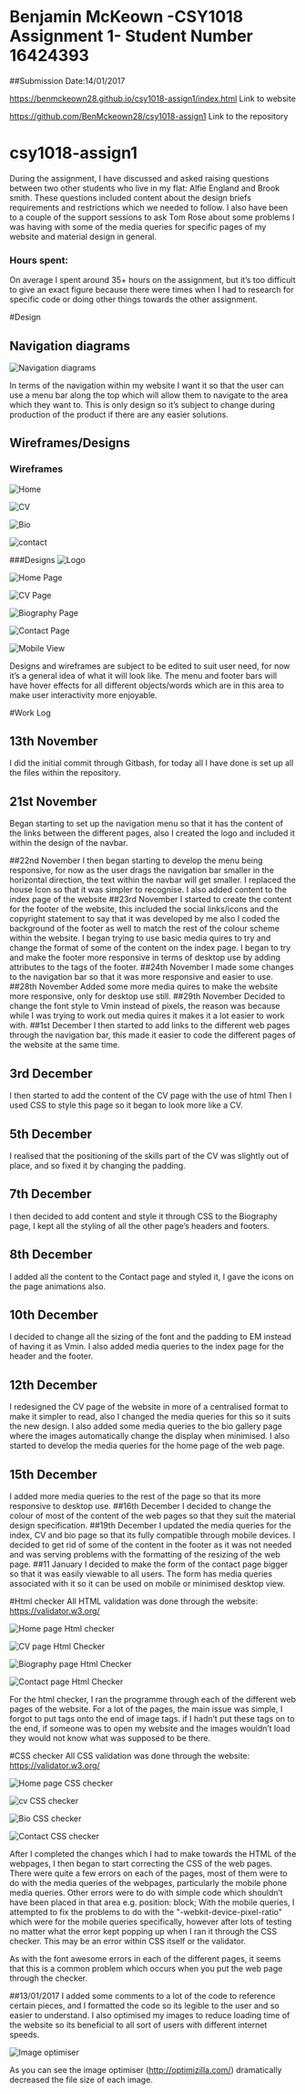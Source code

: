 # Benjamin McKeown -CSY1018 Assignment 1- Student Number 16424393
##Submission Date:14/01/2017

https://benmckeown28.github.io/csy1018-assign1/index.html Link to website

https://github.com/BenMckeown28/csy1018-assign1 Link to the repository

# csy1018-assign1
During the assignment, I have discussed and asked raising questions between two other students who live in my flat:
Alfie England and
Brook smith.
These questions included content about the design briefs requirements and restrictions which we needed to follow.
I also have been to a couple of the support sessions to ask Tom Rose about some problems I was having with some of the media queries for specific pages of my website and material design in general.

### Hours spent:
On average I spent around 35+ hours on the assignment, but it’s too difficult to give an exact figure because there were times when I had to research for specific code or doing other things towards the other assignment.

#Design

## Navigation diagrams
![Navigation diagrams](https://i.gyazo.com/b82e71152c8e337127bf6910899976b6.png)


In terms of the navigation within my website I want it so that the user can use a menu bar along the top which will allow them to navigate to the area which they want to.
This is only design so it’s subject to change during production of the product if there are any easier solutions.

## Wireframes/Designs
### Wireframes
![Home](https://i.gyazo.com/66a04c704b475d9761d6c2aff04777a1.png)

![CV](https://i.gyazo.com/cdf0785e529d2f12003a861bc407ba90.png)

![Bio](https://i.gyazo.com/ec138a1992fa22b0eb85817f70b47a35.png)

![contact](https://i.gyazo.com/9600876b4961792bcabd08d8a2486fe4.png)

###Designs
![Logo](https://i.gyazo.com/ece19aabd5135049092feebdda9ca8df.png)

![Home Page](https://i.gyazo.com/a6ddf44be367ac22cfa080de79ba6224.png)

![CV Page](https://i.gyazo.com/f7418d323f9e77586c2fbb5f780d263e.png)

![Biography Page](https://i.gyazo.com/373d2b85a7e37408a64564d92e75c1eb.png)

![Contact Page](https://i.gyazo.com/35db45b118923c2da0fab9b18b06c62e.png)

![Mobile View](https://i.gyazo.com/f7e07bbd6c3e9872cbe03e8c57a953d7.png)

Designs and wireframes are subject to be edited to suit user need, for now it’s a general idea of what it will look like. The menu and footer bars will have hover effects for all different objects/words which are in this area to
make user interactivity more enjoyable.

#Work Log

## 13th November
I did the initial commit through Gitbash, for today all I have done is set up all the files within the repository.

## 21st November

Began starting to set up the navigation menu so that it has the content of the links between the different pages, also I created the logo and included it within the design of the navbar.

##22nd November
I then began starting to develop the menu being responsive, for now as the user drags the navigation bar smaller in the horizontal direction, the text within the
navbar will get smaller.
 I replaced the house Icon so that it was simpler to recognise. I also added content to the index page of the website
##23rd November
 I started to create the content for the footer of the website, this included the social links/icons and the copyright statement to say that it was developed
by me also I coded the background of the footer as well to match the rest of the colour scheme within the website.
 I began trying to use basic media quires to try and change the format of some of the content on the index page.
I began to try and make the footer more responsive in terms of desktop use by adding attributes to the <a> tags of the footer.
##24th November
I made some changes to the navigation bar so that it was more responsive and easier to use.
##28th November
Added some more media quires to make the website more responsive, only for desktop use still.
##29th November
Decided to change the font style to Vmin instead of pixels, the reason was because while I was trying to work out media quires it makes it a lot easier to work with.
##1st December
I then started to add links to the different web pages through the navigation bar, this made it easier to code the different pages of the website at the same time.
## 3rd December
 I then started to add the content of the CV page with the use of html
Then I used CSS to style this page so it began to look more like a CV.
## 5th December
I realised that the positioning of the skills part of the CV was slightly out of place, and so fixed it by changing the padding.
## 7th December
I then decided to add content and style it through CSS to the Biography page, I kept all the styling of all the other page’s headers and footers.
## 8th December
I added all the content to the Contact page and styled it, I gave the icons on the page animations also.
## 10th December
I decided to change all the sizing of the font and the padding to EM instead of having it as Vmin. I also added media queries to the index page for the header and the footer.
## 12th December
I redesigned the CV page of the website in more of a centralised format to make it simpler to read, also I changed the media queries for this so it suits the new design. I also added some media queries to the bio gallery page where the images automatically change the display when minimised. I also started to develop the media queries for the home page of the web page.
## 15th December
I added more media queries to the rest of the page so that its more responsive to desktop use.
##16th December
I decided to change the colour of most of the content of the web pages so that they suit the material design specification.
##19th December
I updated the media queries for the index, CV and bio page so that its fully compatible through mobile devices. I decided to get rid of some of the content in the footer as it was not needed and was serving problems with the formatting of the resizing of the web page.
##11 January
I decided to make the form of the contact page bigger so that it was easily viewable to all users. The form has media queries associated with it so it can be used on mobile or minimised desktop view.


#Html checker
All HTML validation was done through the website: https://validator.w3.org/

![Home page Html checker](https://i.gyazo.com/f06fcd11d81ac98036127ce565e01548.png)

![CV page Html Checker](https://i.gyazo.com/32778649e7e103a4126b66ff178a576b.png)

![Biography page Html Checker](https://i.gyazo.com/ae099e87e05aba97478b78e39be04185.png)

![Contact page Html Checker](https://i.gyazo.com/38ddb3265a0704ac7239f7950bdacb12.png)

For the html checker, I ran the programme through each of the different web pages of the website. For a lot of the pages, the main issue was simple, I forgot to put <alt> tags onto the end of image tags. if I hadn’t put these tags on to the end, if someone was to open my website and the images wouldn’t load they would not know what was supposed to be there.

#CSS checker
All CSS validation was done through the website: https://validator.w3.org/

![Home page CSS checker](https://i.gyazo.com/2cd978b0ea1d9c3da50893a70bfcdd76.png)

![cv CSS checker](https://i.gyazo.com/c20b80fdff4e592353854a9519171f1f.png)

![Bio CSS checker](https://i.gyazo.com/beb89a9f291f5f2c7ceb11f802a5bd1b.png)

![Contact CSS checker](https://i.gyazo.com/ab2602687b3e43846a25baed9d7ec4b1.png)

After I completed the changes which I had to make towards the HTML of the webpages, I then began to start correcting the CSS of the web pages. There were quite a few errors on each of the pages, most of them were to do with the media queries of the webpages, particularly the mobile phone media queries. Other errors were to do with simple code which shouldn’t have been placed in that area e.g. position: block;
With the mobile queries, I attempted to fix the problems to do with the "-webkit-device-pixel-ratio" which were for the mobile queries specifically, however after lots of testing no matter what the error kept popping up when I ran it through the CSS checker. This may be an error within CSS itself or the validator.

As with the font awesome errors in each of the different pages, it seems that this is a common problem which occurs when you put the web page through the checker.

##13/01/2017
I added some comments to a lot of the code to reference certain pieces, and I formatted the code so its legible to the user and so easier to understand. I also optimised my images to reduce loading time of the website so its beneficial to all sort of users with different internet speeds.

![Image optimiser ](https://i.gyazo.com/d879ba4ec2b662ae6b28cc06d21146ae.png)

As you can see the image optimiser (http://optimizilla.com/) dramatically decreased the file size of each image.
